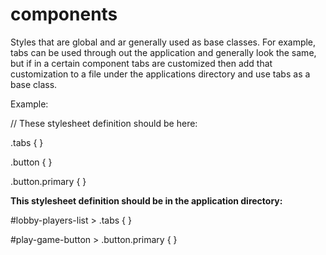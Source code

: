 # components

Styles that are global and ar generally used as base classes. For example, tabs can be used through out the application
and generally look the same, but if in a certain component tabs are customized then add that customization to a file
under the applications directory and use tabs as a base class.

Example:

// These stylesheet definition should be here:

.tabs { }

.button { }

.button.primary { }

**This stylesheet definition should be in the application directory:**

\#lobby-players-list > .tabs { }

\#play-game-button > .button.primary { }
